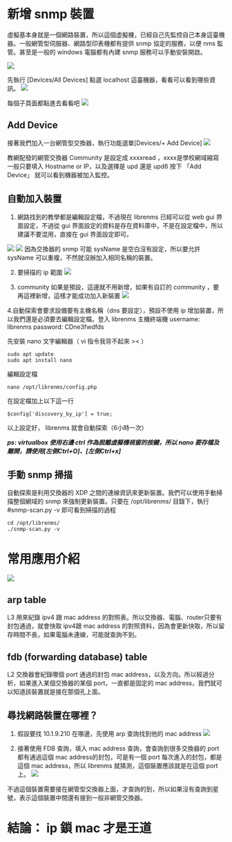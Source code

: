 # 新增 snmp 裝置

虛擬基本身就是一個網路裝置，所以這個虛擬機，已經自己先監控自己本身這臺機器。一般網管型伺服器、網路型印表機都有提供 snmp 協定的服務，以便 nms 監管。甚至是一般的 windows 電腦都有內建 snmp 服務可以手動安裝開啟。

![](2023-12-15-19-26-38.png)

先執行 [Devices/All Devices] 點選 localhost 這臺機器，看看可以看到哪些資訊。 
![](2023-12-20-14-23-43.png)

每個子頁面都點進去看看吧
![](2023-12-20-14-29-34.png)


## Add Device
接著我們加入一台網管型交換器，執行功能選單[Devices/+ Add Device]
![](2023-12-15-20-04-11.png)

教網配發的網管交換器 Community 是設定成 xxxxread ，xxxx是學校網域縮寫
一般只要填入 Hostname or IP，以及選擇是 upd 還是 upd6 按下 「Add Device」 就可以看到機器被加入監控。

## 自動加入裝置
1. 網路找到的教學都是編輯設定檔，不過現在 librenms 已經可以從 web gui 界面設定，不過從 gui 界面設定的資料是存在資料庫中，不是在設定檔中，所以建議不要混用，直接在 gui 界面設定即可。

![](2023-12-21-08-37-02.png) 
![](2023-12-21-08-36-34.png)
因為交換器的 snmp 可能 sysName 是空白沒有設定，所以要允許 sysName 可以重複，不然就沒辦加入相同名稱的裝置。

2. 要掃描的 ip 範圍
![](2023-12-21-08-47-10.png)

3. community 如果是預設，這邊就不用新增，如果有自訂的 community ，要再這裡新增，這樣才能成功加入新裝置
![](2023-12-21-09-17-22.png)

4.自動探索會要求設備要有主機名稱（dns 要設定），預設不使用 ip 增加裝置，所以我們還是必須要去編輯設定檔。登入 librenms 主機終端機
username: librenms
password: CDne3fwdfds

先安裝 nano 文字編輯器（ vi 指令我背不起來 >< ）
```shell
sudo apt update
sudo apt install nano
```

編輯設定檔

```
nano /opt/librenms/config.php
```
在設定檔加上以下這一行
```
$config['discovery_by_ip'] = true;
```
以上設定好， librenms 就會自動探索（6小時一次）

***ps: virtualbox 使用右邊 ctrl 作為脫離虛擬機視窗的按鍵，所以 nano 要存檔及離開，請使用[左側Ctrl+O]、[左側Ctrl+x]***


## 手動 snmp 掃描
自動探索是利用交換器的 XDP 之間的連線資訊來更新裝置。我們可以使用手動掃描整個網域的 snmp 來強制更新裝置。只要在 /opt/librenms/ 目錄下，執行 #snmp-scan.py -v 即可看到掃描的過程

```
cd /opt/librenms/
./snmp-scan.py -v 
```


# 常用應用介紹
![](2023-12-20-15-15-23.png)

## arp table
L3 用來紀錄 ipv4 跟 mac address 的對照表。所以交換器、電腦、router只要有封包通過，就會快取 ipv4跟 mac address 的對照資料，因為會更新快取，所以留存時間不長，如果電腦未連線，可能就查詢不到。

## fdb (forwarding database) table
L2 交換器會紀錄哪個 port 通過的封包 mac address，以及方向。所以經過分析，如果進入某個交換器的某個 port，一直都是固定的 mac address，我們就可以知道該裝置就是接在那個孔上面。

## 尋找網路裝置在哪裡？
1. 假設要找 10.1.9.210 在哪邊，先使用 arp 查詢找到他的 mac address
![](2023-12-20-16-25-08.png)

2. 接著使用 FDB 查詢，填入 mac address 查詢，會查詢到很多交換器的 port 都有通過這個 mac address的封包，可是有一個 port 每次進入的封包，都是這個 mac address，所以 librenms 就猜測，這個裝置應該就是在這個 port 上。
![](2023-12-20-16-30-20.png)

不過這個裝置需要接在網管型交換器上面，才查詢的到，所以如果沒有查詢到星號，表示這個裝置中間還有接到一般非網管交換器。


# 結論： ip 鎖 mac 才是王道
